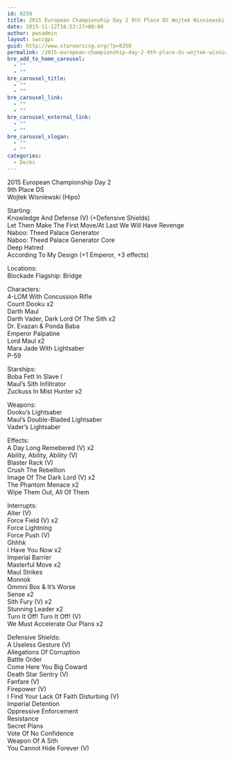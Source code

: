 ```yaml
---
id: 8258
title: 2015 European Championship Day 2 9th Place DS Wojtek Wisniewski Combat ATMD
date: 2015-11-12T16:53:27+00:00
author: pwsadmin
layout: swccgpc
guid: http://www.starwarsccg.org/?p=8258
permalink: /2015-european-championship-day-2-9th-place-ds-wojtek-wisniewski-combat-atmd/
bre_add_to_home_carousel:
  - ""
  - ""
bre_carousel_title:
  - ""
  - ""
bre_carousel_link:
  - ""
  - ""
bre_carousel_external_link:
  - ""
  - ""
bre_carousel_slogan:
  - ""
  - ""
categories:
  - Decks
---
```

2015 European Championship Day 2  
9th Place DS  
Wojtek Wisniewski (Hipo)

Starting:  
Knowledge And Defense (V) (+Defensive Shields)  
Let Them Make The First Move/At Last We Will Have Revenge  
Naboo: Theed Palace Generator  
Naboo: Theed Palace Generator Core  
Deep Hatred  
According To My Design (+1 Emperor, +3 effects)

Locations:  
Blockade Flagship: Bridge

Characters:  
4-LOM With Concussion Rifle  
Count Dooku x2  
Darth Maul  
Darth Vader, Dark Lord Of The Sith x2  
Dr. Evazan & Ponda Baba  
Emperor Palpatine  
Lord Maul x2  
Mara Jade With Lightsaber  
P-59

Starships:  
Boba Fett In Slave I  
Maul&#8217;s Sith Infiltrator  
Zuckuss In Mist Hunter x2

Weapons:  
Dooku&#8217;s Lightsaber  
Maul&#8217;s Double-Bladed Lightsaber  
Vader&#8217;s Lightsaber

Effects:  
A Day Long Remebered (V) x2  
Ability, Ability, Ability (V)  
Blaster Rack (V)  
Crush The Rebellion  
Image Of The Dark Lord (V) x2  
The Phantom Menace x2  
Wipe Them Out, All Of Them

Interrupts:  
Alter (V)  
Force Field (V) x2  
Force Lightning  
Force Push (V)  
Ghhhk  
I Have You Now x2  
Imperial Barrier  
Masterful Move x2  
Maul Strikes  
Monnok  
Ommni Box & It&#8217;s Worse  
Sense x2  
Sith Fury (V) x2  
Stunning Leader x2  
Turn It Off! Turn It Off! (V)  
We Must Accelerate Our Plans x2

Defensive Shields:  
A Useless Gesture (V)  
Allegations Of Corruption  
Battle Order  
Come Here You Big Coward  
Death Star Sentry (V)  
Fanfare (V)  
Firepower (V)  
I Find Your Lack Of Faith Disturbing (V)  
Imperial Detention  
Oppressive Enforcement  
Resistance  
Secret Plans  
Vote Of No Confidence  
Weapon Of A Sith  
You Cannot Hide Forever (V)